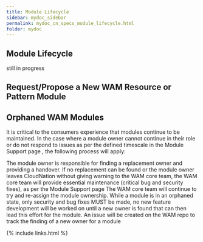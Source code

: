 ```yaml
---
title: Module Lifecycle
sidebar: mydoc_sidebar
permalink: mydoc_cn_specs_module_lifecycle.html
folder: mydoc
---
```


## Module Lifecycle

still in progress

## Request/Propose a New WAM Resource or Pattern Module

## Orphaned WAM Modules

It is critical to the consumers experience that modules continue to be maintained. In the case where a module owner cannot continue in their role or do not respond to issues as per the defined timescale in the Module Support page , the following process will apply:

The module owner is responsible for finding a replacement owner and providing a handover.
If no replacement can be found or the module owner leaves CloudNation without giving warning to the WAM core team, the WAM core team will provide essential maintenance (critical bug and security fixes), as per the Module Support page
The WAM core team will continue to try and re-assign the module ownership.
While a module is in an orphaned state, only security and bug fixes MUST be made, no new feature development will be worked on until a new owner is found that can then lead this effort for the module.
An issue will be created on the WAM repo to track the finding of a new owner for a module


{% include links.html %}
